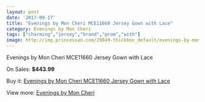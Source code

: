```yaml
---
layout: post
date: '2017-09-17'
title: "Evenings by Mon Cheri MCE11660 Jersey Gown with Lace"
category: Evenings by Mon Cheri
tags: ["charming","jersey","brand","prom","with"]
image: http://img.princessan.com/29849-thickbox_default/evenings-by-mon-cheri-mce11660-jersey-gown-with-lace.jpg
---
```

Evenings by Mon Cheri MCE11660 Jersey Gown with Lace

On Sales: **$443.99**
<a href="https://www.princessan.com/en/13630-evenings-by-mon-cheri-mce11660-jersey-gown-with-lace.html"><amp-img layout="responsive" width="600" height="600" src="//img.princessan.com/29849-thickbox_default/evenings-by-mon-cheri-mce11660-jersey-gown-with-lace.jpg" alt="Evenings by Mon Cheri MCE11660 Jersey Gown with Lace 0" /></a>
<a href="https://www.princessan.com/en/13630-evenings-by-mon-cheri-mce11660-jersey-gown-with-lace.html"><amp-img layout="responsive" width="600" height="600" src="//img.princessan.com/29851-thickbox_default/evenings-by-mon-cheri-mce11660-jersey-gown-with-lace.jpg" alt="Evenings by Mon Cheri MCE11660 Jersey Gown with Lace 1" /></a>
<a href="https://www.princessan.com/en/13630-evenings-by-mon-cheri-mce11660-jersey-gown-with-lace.html"><amp-img layout="responsive" width="600" height="600" src="//img.princessan.com/29850-thickbox_default/evenings-by-mon-cheri-mce11660-jersey-gown-with-lace.jpg" alt="Evenings by Mon Cheri MCE11660 Jersey Gown with Lace 2" /></a>

Buy it: [Evenings by Mon Cheri MCE11660 Jersey Gown with Lace](https://www.princessan.com/en/13630-evenings-by-mon-cheri-mce11660-jersey-gown-with-lace.html "Evenings by Mon Cheri MCE11660 Jersey Gown with Lace")

View more: [Evenings by Mon Cheri](https://www.princessan.com/en/101- "Evenings by Mon Cheri")
